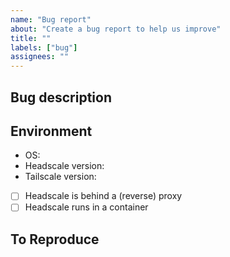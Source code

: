 ```yaml
---
name: "Bug report"
about: "Create a bug report to help us improve"
title: ""
labels: ["bug"]
assignees: ""
---
```


<!--
Before posting a bug report, discuss the behaviour you are expecting with the Discord community
to make sure that it is truly a bug.
The issue tracker is not the place to ask for support or how to set up Headscale.

Bug reports without the sufficient information will be closed.

Headscale is a multinational community across the globe. Our language is English.
All bug reports needs to be in English.
-->

## Bug description

<!-- A clear and concise description of what the bug is. Describe the expected bahavior
  and how it is currently different. If you are unsure if it is a bug, consider discussing
  it on our Discord server first. -->

## Environment

<!-- Please add relevant information about your system. For example:
- Version of headscale used
- Version of tailscale client
- OS (e.g. Linux, Mac, Cygwin, WSL, etc.) and version
- Kernel version
- The relevant config parameters you used
- Log output
-->

- OS:
- Headscale version:
- Tailscale version:

<!--
We do not support running Headscale in a container nor behind a (reverse) proxy.
If either of these are true for your environment, ask the community in Discord
instead of filing a bug report.
-->

- [ ] Headscale is behind a (reverse) proxy
- [ ] Headscale runs in a container

## To Reproduce

<!-- Steps to reproduce the behavior. -->
